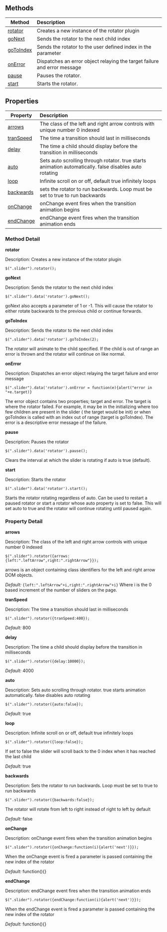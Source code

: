 ## Methods

| Method                  | Description                                                              |
| ----------------------- |:------------------------------------------------------------------------ |
| [rotator](#rotator)     | Creates a new instance of the rotator plugin                             |
| [goNext](#gonext)       | Sends the rotator to the next child index                                |
| [goToIndex](#gotoindex) | Sends the rotator to the user defined index in the parameter             |
| [onError](#onerror)     | Dispatches an error object relaying the target failure and error message |
| [pause](#pause)         | Pauses the rotator.                                                      |
| [start](#start)         | Starts the rotator.                                                      |


## Properties

| Property                | Description   |
| ----------------------- |:------------- |
| [arrows](#arrows)       | The class of the left and right arrow controls with unique number 0 indexed |
| [tranSpeed](#transpeed) | The time a transition should last in milliseconds     |
| [delay](#delay)         | The time a child should display before the transition in milliseconds      |
| [auto](#auto)           | Sets auto scrolling through rotator. true starts animation automatically. false disables auto rotating             |
| [loop](#loop)           | Infinite scroll on or off, default true infinitely loops      |
| [backwards](#backwards) | sets the rotator to run backwards. Loop must be set to true to run backwards      |
| [onChange](#onchange)   | onChange event fires when the transition animation begins      |
| [endChange](#endchange) | endChange event fires when the transition animation ends      |


### Method Detail
**<a id="rotator" name="rotator"></a>rotator**

Description: Creates a new instance of the rotator plugin
````
$(".slider").rotator();
````

**<a id="gonext" name="gonext"></a>goNext**

Description: Sends the rotator to the next child index
````
$(".slider").data('rotator').goNext();
````
goNext also accepts a parameter of 1 or -1. This will cause the rotator to either rotate backwards to the previous child or continue forwards.

**<a id="gotoindex"></a>goToIndex**

Description: Sends the rotator to the next child index
````
$(".slider").data('rotator').goToIndex(2);
````
The rotator will animate to the child specified. If the child is out of range an error is thrown and the rotator will continue on like normal.

**<a id="onerror"></a>onError**

Description: Dispatches an error object relaying the target failure and error message
````
$(".slider").data('rotator').onError = function(e){alert("error in "+e.target)}
````
The error object contains two properties; target and error. The target is where the rotator failed. For example, it may be in the initializing where too few children are present in the slider ( the target would be init) or when goToIndex is called with an index out of range (target is goToIndex). The error is a descriptive error message of the failure.

**<a id="pause"></a>pause**

Description: Pauses the rotator
````
$(".slider").data('rotator').pause();
````
Clears the interval at which the slider is rotating if auto is true (default).

**<a id="start"></a>start**

Description: Starts the rotator
````
$(".slider").data('rotator').start();
````
Starts the rotator rotating regardless of auto. Can be used to restart a paused rotator or start a rotator whose auto property is set to false. This will set auto to true and the rotator will continue rotating until paused again.


### Property Detail
**<a id="arrows"></a>arrows**

Description: The class of the left and right arrow controls with unique number 0 indexed
````
$(".slider").rotator({arrows:{left:".leftArrow",right:".rightArrow"}});
````
arrows is an object containing class identifiers for the left and right arrow DOM objects.

_Default:_ `{left:".leftArrow"+i,right:".rightArrow"+i}`
Where i is the 0 based increment of the number of sliders on the page.

**<a id="transpeed"></a>tranSpeed**

Description: The time a transition should last in milliseconds
````
$(".slider").rotator({tranSpeed:400});
````
_Default:_ 800

**<a id="delay"></a>delay**

Description: The time a child should display before the transition in milliseconds
````
$(".slider").rotator({delay:10000});
````
_Default:_ 4000

**<a id="auto"></a>auto**

Description: Sets auto scrolling through rotator. true starts animation automatically. false disables auto rotating
````
$(".slider").rotator({auto:false});
````
_Default:_ true

**<a id="loop"></a>loop**

Description: Infinite scroll on or off, default true infinitely loops
````
$(".slider").rotator({loop:false});
````
If set to false the slider will scroll back to the 0 index when it has reached the last child

_Default:_ true

**<a id="backwards"></a>backwards**

Description: Sets the rotator to run backwards. Loop must be set to true to run backwards
````
$(".slider").rotator({backwards:false});
````
The rotator will rotate from left to right instead of right to left by default

_Default:_ false

**<a id="onchange"></a>onChange**

Description: onChange event fires when the transition animation begins
````
$(".slider").rotator({onChange:function(i){alert('next')}});
````
When the onChange event is fired a parameter is passed containing the new index of the rotator

_Default:_ function(){}

**<a id="endchange"></a>endChange**

Description: endChange event fires when the transition animation ends
````
$(".slider").rotator({endChange:function(i){alert('next')}});
````
When the endChange event is fired a parameter is passed containing the new index of the rotator

_Default:_ function(){}